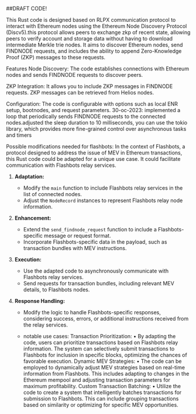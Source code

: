 ##DRAFT CODE!

This Rust code is designed based on RLPX communication protocol to interact with Ethereum nodes using the Ethereum Node Discovery Protocol (Discv5).this protocol allows peers to exchange zkp of recent state, allowing peers to verify account and storage data without having to download intermediate Merkle trie nodes. It aims to discover Ethereum nodes, send FINDNODE requests, and includes the ability to append Zero-Knowledge Proof (ZKP) messages to these requests.

Features
Node Discovery: The code establishes connections with Ethereum nodes and sends FINDNODE requests to discover peers.

ZKP Integration: It allows you to include ZKP messages in FINDNODE requests. ZKP messages can be retrieved from Helios nodes.

Configuration: The code is configurable with options such as local ENR setup, bootnodes, and request parameters.
30-oc-2023: 
implemented a loop that periodically sends FINDNODE requests to the connected nodes.adjusted the sleep duration to 10 milliseconds, you can use the tokio library, which provides more fine-grained control over asynchronous tasks and timers

Possible modifications needed for flashbots: 
In the context of Flashbots, a protocol designed to address the issue of MEV  in Ethereum transactions, this Rust code could be adapted for a unique use case. It could facilitate communication with Flashbots relay services.

1. **Adaptation:**
   - Modify the `main` function to include Flashbots relay services in the list of connected nodes.
   - Adjust the `NodeRecord` instances to represent Flashbots relay node information.

2. **Enhancement:**
   - Extend the `send_findnode_request` function to include a Flashbots-specific message or request format.
   - Incorporate Flashbots-specific data in the payload, such as transaction bundles with MEV instructions.

3. **Execution:**
   - Use the adapted code to asynchronously communicate with Flashbots relay services.
   - Send requests for transaction bundles, including relevant MEV details, to Flashbots nodes.

4. **Response Handling:**
   - Modify the logic to handle Flashbots-specific responses, considering success, errors, or additional instructions received from the relay services.
  
   - notable use cases: 
	Transaction Prioritization:
	•	By adapting the code, users can prioritize transactions based on Flashbots relay information. The system can selectively submit transactions to Flashbots for inclusion in specific blocks, optimizing the chances of favorable execution.
	Dynamic MEV Strategies:
	•	The code can be employed to dynamically adjust MEV strategies based on real-time information from Flashbots. This includes adapting to changes in the Ethereum mempool and adjusting transaction parameters for maximum profitability.
Custom Transaction Batching:
	•	Utilize the code to create a system that intelligently batches transactions for submission to Flashbots. This can include grouping transactions based on similarity or optimizing for specific MEV opportunities.
